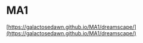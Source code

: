 # MA1
[https://galactosedawn.github.io/MA1/dreamscape/](https://galactosedawn.github.io/MA1/dreamscape/)
